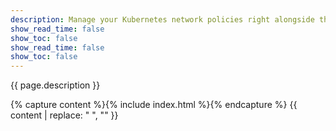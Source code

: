 ```yaml
---
description: Manage your Kubernetes network policies right alongside the more powerful Calico network policies.
show_read_time: false
show_toc: false
show_read_time: false
show_toc: false
---
```


{{ page.description }}

{% capture content %}{% include index.html %}{% endcapture %}
{{ content | replace: "    ", "" }}
